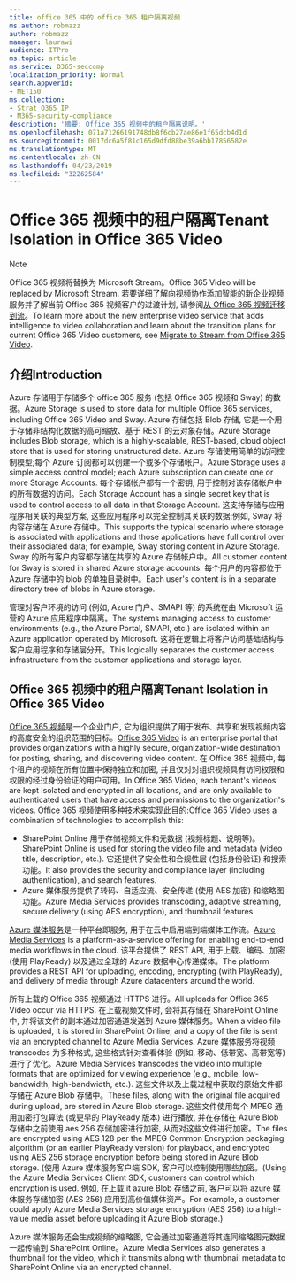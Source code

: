 ```yaml
---
title: office 365 中的 office 365 租户隔离视频
ms.author: robmazz
author: robmazz
manager: laurawi
audience: ITPro
ms.topic: article
ms.service: O365-seccomp
localization_priority: Normal
search.appverid:
- MET150
ms.collection:
- Strat_O365_IP
- M365-security-compliance
description: '摘要: Office 365 视频中的租户隔离说明。'
ms.openlocfilehash: 071a71266191748db8f6cb27ae86e1f65dcb4d1d
ms.sourcegitcommit: 0017dc6a5f81c165d9dfd88be39a6bb17856582e
ms.translationtype: MT
ms.contentlocale: zh-CN
ms.lasthandoff: 04/23/2019
ms.locfileid: "32262584"
---
```

# <a name="tenant-isolation-in-office-365-video"></a><span data-ttu-id="2c527-103">Office 365 视频中的租户隔离</span><span class="sxs-lookup"><span data-stu-id="2c527-103">Tenant Isolation in Office 365 Video</span></span>

> [!NOTE]
> <span data-ttu-id="2c527-104">Office 365 视频将替换为 Microsoft Stream。</span><span class="sxs-lookup"><span data-stu-id="2c527-104">Office 365 Video will be replaced by Microsoft Stream.</span></span> <span data-ttu-id="2c527-105">若要详细了解向视频协作添加智能的新企业视频服务并了解当前 Office 365 视频客户的过渡计划, 请参阅[从 Office 365 视频迁移到流](https://docs.microsoft.com/stream/)。</span><span class="sxs-lookup"><span data-stu-id="2c527-105">To learn more about the new enterprise video service that adds intelligence to video collaboration and learn about the transition plans for current Office 365 Video customers, see [Migrate to Stream from Office 365 Video](https://docs.microsoft.com/stream/).</span></span>

## <a name="introduction"></a><span data-ttu-id="2c527-106">介绍</span><span class="sxs-lookup"><span data-stu-id="2c527-106">Introduction</span></span>
<span data-ttu-id="2c527-107">Azure 存储用于存储多个 office 365 服务 (包括 Office 365 视频和 Sway) 的数据。</span><span class="sxs-lookup"><span data-stu-id="2c527-107">Azure Storage is used to store data for multiple Office 365 services, including Office 365 Video and Sway.</span></span> <span data-ttu-id="2c527-108">Azure 存储包括 Blob 存储, 它是一个用于存储非结构化数据的高可缩放、基于 REST 的云对象存储。</span><span class="sxs-lookup"><span data-stu-id="2c527-108">Azure Storage includes Blob storage, which is a highly-scalable, REST-based, cloud object store that is used for storing unstructured data.</span></span> <span data-ttu-id="2c527-109">Azure 存储使用简单的访问控制模型;每个 Azure 订阅都可以创建一个或多个存储帐户。</span><span class="sxs-lookup"><span data-stu-id="2c527-109">Azure Storage uses a simple access control model; each Azure subscription can create one or more Storage Accounts.</span></span> <span data-ttu-id="2c527-110">每个存储帐户都有一个密钥, 用于控制对该存储帐户中的所有数据的访问。</span><span class="sxs-lookup"><span data-stu-id="2c527-110">Each Storage Account has a single secret key that is used to control access to all data in that Storage Account.</span></span> <span data-ttu-id="2c527-111">这支持存储与应用程序相关联的典型方案, 这些应用程序可以完全控制其关联的数据;例如, Sway 将内容存储在 Azure 存储中。</span><span class="sxs-lookup"><span data-stu-id="2c527-111">This supports the typical scenario where storage is associated with applications and those applications have full control over their associated data; for example, Sway storing content in Azure Storage.</span></span> <span data-ttu-id="2c527-112">Sway 的所有客户内容都存储在共享的 Azure 存储帐户中。</span><span class="sxs-lookup"><span data-stu-id="2c527-112">All customer content for Sway is stored in shared Azure storage accounts.</span></span> <span data-ttu-id="2c527-113">每个用户的内容都位于 Azure 存储中的 blob 的单独目录树中。</span><span class="sxs-lookup"><span data-stu-id="2c527-113">Each user's content is in a separate directory tree of blobs in Azure storage.</span></span>

<span data-ttu-id="2c527-114">管理对客户环境的访问 (例如, Azure 门户、SMAPI 等) 的系统在由 Microsoft 运营的 Azure 应用程序中隔离。</span><span class="sxs-lookup"><span data-stu-id="2c527-114">The systems managing access to customer environments (e.g., the Azure Portal, SMAPI, etc.) are isolated within an Azure application operated by Microsoft.</span></span> <span data-ttu-id="2c527-115">这将在逻辑上将客户访问基础结构与客户应用程序和存储层分开。</span><span class="sxs-lookup"><span data-stu-id="2c527-115">This logically separates the customer access infrastructure from the customer applications and storage layer.</span></span>

## <a name="tenant-isolation-in-office-365-video"></a><span data-ttu-id="2c527-116">Office 365 视频中的租户隔离</span><span class="sxs-lookup"><span data-stu-id="2c527-116">Tenant Isolation in Office 365 Video</span></span>
<span data-ttu-id="2c527-117">[Office 365 视频](https://support.office.com/article/Meet-Office-365-Video-ca1cc1a9-a615-46e1-b6a3-40dbd99939a6)是一个企业门户, 它为组织提供了用于发布、共享和发现视频内容的高度安全的组织范围的目标。</span><span class="sxs-lookup"><span data-stu-id="2c527-117">[Office 365 Video](https://support.office.com/article/Meet-Office-365-Video-ca1cc1a9-a615-46e1-b6a3-40dbd99939a6) is an enterprise portal that provides organizations with a highly secure, organization-wide destination for posting, sharing, and discovering video content.</span></span> <span data-ttu-id="2c527-118">在 Office 365 视频中, 每个租户的视频在所有位置中保持独立和加密, 并且仅对对组织视频具有访问权限和权限的经过身份验证的用户可用。</span><span class="sxs-lookup"><span data-stu-id="2c527-118">In Office 365 Video, each tenant's videos are kept isolated and encrypted in all locations, and are only available to authenticated users that have access and permissions to the organization's videos.</span></span> <span data-ttu-id="2c527-119">Office 365 视频使用多种技术来实现此目的:</span><span class="sxs-lookup"><span data-stu-id="2c527-119">Office 365 Video uses a combination of technologies to accomplish this:</span></span>
- <span data-ttu-id="2c527-120">SharePoint Online 用于存储视频文件和元数据 (视频标题、说明等)。</span><span class="sxs-lookup"><span data-stu-id="2c527-120">SharePoint Online is used for storing the video file and metadata (video title, description, etc.).</span></span> <span data-ttu-id="2c527-121">它还提供了安全性和合规性层 (包括身份验证) 和搜索功能。</span><span class="sxs-lookup"><span data-stu-id="2c527-121">It also provides the security and compliance layer (including authentication), and search features.</span></span>
- <span data-ttu-id="2c527-122">Azure 媒体服务提供了转码、自适应流、安全传递 (使用 AES 加密) 和缩略图功能。</span><span class="sxs-lookup"><span data-stu-id="2c527-122">Azure Media Services provides transcoding, adaptive streaming, secure delivery (using AES encryption), and thumbnail features.</span></span>

<span data-ttu-id="2c527-123">[Azure 媒体服务](https://azure.microsoft.com/services/media-services/)是一种平台即服务, 用于在云中启用端到端媒体工作流。</span><span class="sxs-lookup"><span data-stu-id="2c527-123">[Azure Media Services](https://azure.microsoft.com/services/media-services/) is a platform-as-a-service offering for enabling end-to-end media workflows in the cloud.</span></span> <span data-ttu-id="2c527-124">该平台提供了 REST API, 用于上载、编码、加密 (使用 PlayReady) 以及通过全球的 Azure 数据中心传递媒体。</span><span class="sxs-lookup"><span data-stu-id="2c527-124">The platform provides a REST API for uploading, encoding, encrypting (with PlayReady), and delivery of media through Azure datacenters around the world.</span></span>

<span data-ttu-id="2c527-125">所有上载的 Office 365 视频通过 HTTPS 进行。</span><span class="sxs-lookup"><span data-stu-id="2c527-125">All uploads for Office 365 Video occur via HTTPS.</span></span> <span data-ttu-id="2c527-126">在上载视频文件时, 会将其存储在 SharePoint Online 中, 并将该文件的副本通过加密通道发送到 Azure 媒体服务。</span><span class="sxs-lookup"><span data-stu-id="2c527-126">When a video file is uploaded, it is stored in SharePoint Online, and a copy of the file is sent via an encrypted channel to Azure Media Services.</span></span> <span data-ttu-id="2c527-127">Azure 媒体服务将视频 transcodes 为多种格式, 这些格式针对查看体验 (例如, 移动、低带宽、高带宽等) 进行了优化。</span><span class="sxs-lookup"><span data-stu-id="2c527-127">Azure Media Services transcodes the video into multiple formats that are optimized for viewing experience (e.g., mobile, low-bandwidth, high-bandwidth, etc.).</span></span> <span data-ttu-id="2c527-128">这些文件以及上载过程中获取的原始文件都存储在 Azure Blob 存储中。</span><span class="sxs-lookup"><span data-stu-id="2c527-128">These files, along with the original file acquired during upload, are stored in Azure Blob storage.</span></span> <span data-ttu-id="2c527-129">这些文件使用每个 MPEG 通用加密打包算法 (或更早的 PlayReady 版本) 进行播放, 并在存储在 Azure Blob 存储中之前使用 aes 256 存储加密进行加密, 从而对这些文件进行加密。</span><span class="sxs-lookup"><span data-stu-id="2c527-129">The files are encrypted using AES 128 per the MPEG Common Encryption packaging algorithm (or an earlier PlayReady version) for playback, and encrypted using AES 256 storage encryption before being stored in Azure Blob storage.</span></span> <span data-ttu-id="2c527-130">(使用 Azure 媒体服务客户端 SDK, 客户可以控制使用哪些加密。</span><span class="sxs-lookup"><span data-stu-id="2c527-130">(Using the Azure Media Services Client SDK, customers can control which encryption is used.</span></span> <span data-ttu-id="2c527-131">例如, 在上载 it azure Blob 存储之前, 客户可以将 azure 媒体服务存储加密 (AES 256) 应用到高价值媒体资产。</span><span class="sxs-lookup"><span data-stu-id="2c527-131">For example, a customer could apply Azure Media Services storage encryption (AES 256) to a high-value media asset before uploading it Azure Blob storage.)</span></span>

<span data-ttu-id="2c527-132">Azure 媒体服务还会生成视频的缩略图, 它会通过加密通道将其连同缩略图元数据一起传输到 SharePoint Online。</span><span class="sxs-lookup"><span data-stu-id="2c527-132">Azure Media Services also generates a thumbnail for the video, which it transmits along with thumbnail metadata to SharePoint Online via an encrypted channel.</span></span>
